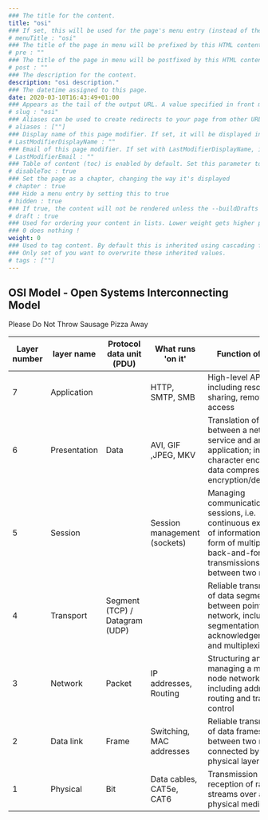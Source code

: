 ```yaml
---
### The title for the content.
title: "osi"
### If set, this will be used for the page's menu entry (instead of the `title` attribute)
# menuTitle : "osi"
### The title of the page in menu will be prefixed by this HTML content
# pre : ""
### The title of the page in menu will be postfixed by this HTML content
# post : ""
### The description for the content.
description: "osi description."
### The datetime assigned to this page.
date: 2020-03-10T16:43:49+01:00
### Appears as the tail of the output URL. A value specified in front matter will override the segment of the URL based on the filename.
# slug : "osi"
### Aliases can be used to create redirects to your page from other URLs.
# aliases : [""]
### Display name of this page modifier. If set, it will be displayed in the footer.
# LastModifierDisplayName : ""
### Email of this page modifier. If set with LastModifierDisplayName, it will be displayed in the footer
# LastModifierEmail : ""
### Table of content (toc) is enabled by default. Set this parameter to true to disable it.
# disableToc : true
### Set the page as a chapter, changing the way it's displayed
# chapter : true
### Hide a menu entry by setting this to true
# hidden : true
### If true, the content will not be rendered unless the --buildDrafts flag is passed to the hugo command.
# draft : true
### Used for ordering your content in lists. Lower weight gets higher precedence. So content with lower weight will come first.
### 0 does nothing !
weight: 0
### Used to tag content. By default this is inherited using cascading from _index.md files
### Only set of you want to overwrite these inherited values.
# tags : [""]
---
```


## OSI Model - Open Systems Interconnecting Model

Please Do Not Throw Sausage Pizza Away

| Layer number | layer name   | Protocol data unit (PDU)       | What runs 'on it'            | Function of layer                                                                                                                               |
| ------------ | ------------ | ------------------------------ | ---------------------------- | ----------------------------------------------------------------------------------------------------------------------------------------------- |
| 7            | Application  |                                | HTTP, SMTP, SMB              | High-level APIs, including resource sharing, remote file access                                                                                 |
| 6            | Presentation | Data                           | AVI, GIF ,JPEG, MKV          | Translation of data between a networking service and an application; including character encoding, data compression and encryption/decryption   |
| 5            | Session      |                                | Session management (sockets) | Managing communication sessions, i.e. continuous exchange of information in the form of multiple back-and-forth transmissions between two nodes |
| 4            | Transport    | Segment (TCP) / Datagram (UDP) |                              | Reliable transmission of data segments between points on a network, including segmentation, acknowledgement and multiplexing                    |
| 3            | Network      | Packet                         | IP addresses, Routing        | Structuring and managing a multi-node network, including addressing, routing and traffic control                                                |
| 2            | Data link    | Frame                          | Switching, MAC addresses     | Reliable transmission of data frames between two nodes connected by a physical layer                                                            |
| 1            | Physical     | Bit                            | Data cables, CAT5e, CAT6     | Transmission and reception of raw bit streams over a physical medium                                                                            |
